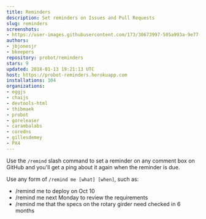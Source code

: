 ```yaml
---
title: Reminders
description: Set reminders on Issues and Pull Requests
slug: reminders
screenshots:
- https://user-images.githubusercontent.com/173/30673997-505a993a-9e77-11e7-8f0f-d5a606816e8e.png
authors:
- jbjonesjr
- bkeepers
repository: probot/reminders
stars: 9
updated: 2018-01-13 19:21:13 UTC
host: https://probot-reminders.herokuapp.com
installations: 104
organizations:
- eggjs
- chaijs
- devtools-html
- thibmaek
- probot
- goreleaser
- carambalabs
- coredns
- gillesdemey
- PX4
---
```


Use the `/remind` slash command to set a reminder on any comment box on GitHub and you'll get a ping about it again when the reminder is due.

Use any form of `/remind me [what] [when]`, such as:

- /remind me to deploy on Oct 10
- /remind me next Monday to review the requirements
- /remind me that the specs on the rotary girder need checked in 6 months
